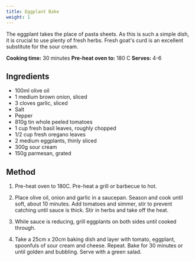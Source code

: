 ```yaml
---
title: Eggplant Bake
weight: 1
---
```


The eggplant takes the place of pasta sheets. As this is such a simple dish, it is crucial to use plenty of fresh herbs. Fresh goat's curd is an excellent substitute for the sour cream.

**Cooking time:** 30 minutes
**Pre-heat oven to:** 180 C
**Serves:** 4-6

Ingredients
-----------
- 100ml olive oil
- 1 medium brown onion, sliced
- 3 cloves garlic, sliced
- Salt
- Pepper
- 810g tin whole peeled tomatoes
- 1 cup fresh basil leaves, roughly chopped
- 1/2 cup fresh oregano leaves
- 2 medium eggplants, thinly sliced
- 300g sour cream
- 150g parmesan, grated

Method
------
1. Pre-heat oven to 180C. Pre-heat a grill or barbecue to hot.

2. Place olive oil, onion and garlic in a saucepan. Season and cook until soft, about 10 minutes. Add tomatoes and simmer, stir to prevent catching until sauce is thick. Stir in herbs and take off the heat.

3. While sauce is reducing, grill eggplants on both sides until cooked through.

4. Take a 25cm x 20cm baking dish and layer with tomato, eggplant, spoonfuls of sour cream and cheese. Repeat. Bake for 30 minutes or until golden and bubbling. Serve with a green salad.
